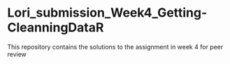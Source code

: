 # Lori_submission_Week4_Getting-CleanningDataR
This repository contains the solutions to the assignment in week 4 for peer review
